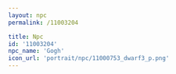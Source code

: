```yaml
---
layout: npc
permalink: /11003204

title: Npc
id: '11003204'
npc_name: 'Gogh'
icon_url: 'portrait/npc/11000753_dwarf3_p.png'
---
```

